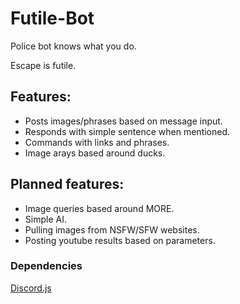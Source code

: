 # Futile-Bot

Police bot knows what you do.

Escape is futile.

## Features:

 * Posts images/phrases based on message input.
 * Responds with simple sentence when mentioned.
 * Commands with links and phrases.
 * Image arays based around ducks.

## Planned features:

 * Image queries based around MORE.
 * Simple AI.
 * Pulling images from NSFW/SFW websites.
 * Posting youtube results based on parameters.



### Dependencies

[Discord.js](https://github.com/hydrabolt/discord.js/)
